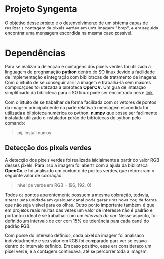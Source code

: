 # Projeto Syngenta

O objetivo desse projeto é o desenvolvimento de um sistema capaz de realizar a contagem de pixels verdes em uma imagem ".bmp", e em seguida encontrar uma mensagem escondida na mesma caso possível.

# Dependências

Para se realizar a detecção e contagens dos pixels verdes foi utilizada a linguagem de programação **python** dentro do SO linux devido a facilidade de implementação e integração com bibliotecas de tratamento de imagens. Com o intuito de se conseguir abrir a imagem e trabalhá-la sem maiores complicações foi utilizada a biblioteca **OpenCV**. Um guia de intalação simplificado da biblioteca para o SO linux pode ser encontrado neste [link](https://docs.opencv.org/master/d7/d9f/tutorial_linux_install.html).

Com o intuito de se trabalhar de forma facilitada com os vetores de pontos da imagem principalmente na parte relativa à mensagem escondida foi utilizada a bilbioteca numérica do python, **numpy** que posse ser facilmente instalada utilizado o instalador pdrão de bibliotecas do python pelo comando:

> pip install numpy

## Detecção dos pixels verdes

A detecção dos pixels verdes foi realizada inicialmente a partir do valor RGB desses pixels. Para isso a imagem foi aberta com a ajuda da biblioteca **OpenCv**, e foi analisado um contunto de pontos verdes, que retornaram o seguinte valor de coloração:

> nível de verde em RGB = (96, 192, 0)

Todos os pontos aparentemente possuem a mesma coloração, todavia, alterar uma unidade em qualquer canal pode gerar uma nova cor, de forma que não seja visível para os olhos. Outro ponto importante também, é que em projetos reais muitas das vezes um valor de interesse não é padrão e portanto o ideal é se trabalhar com um _intervalo de cor_. Nesse aspecto, foi definido um intervalo de cor com 15% de tolerância para cada canal do padrão RGB.

Com posse do intervalo definido, cada pixel da imagem foi analisado individualmente e seu valor em RGB foi comparado para ver se estava dentro do intervalo definido. Em caso positivo, esse era considerado um pixel verde, e a contagem continuava, até se percorrer toda a imagem.
